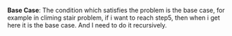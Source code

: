 **Base Case**: The condition which satisfies the problem is the base case, for example in climing stair problem, if i want to reach step5, then when i get here it is the base case. And I need to do it recursively.

